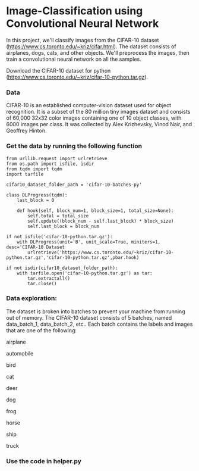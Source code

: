 # Image-Classification using Convolutional Neural Network

In this project, we'll classify images from the CIFAR-10 dataset (https://www.cs.toronto.edu/~kriz/cifar.html). The dataset consists of airplanes, dogs, cats, and other objects. We'll preprocess the images, then train a convolutional neural network on all the samples.

Download the CIFAR-10 dataset for python (https://www.cs.toronto.edu/~kriz/cifar-10-python.tar.gz).

### Data

CIFAR-10 is an established computer-vision dataset used for object recognition. It is a subset of the 80 million tiny images dataset and consists of 60,000 32x32 color images containing one of 10 object classes, with 6000 images per class. It was collected by Alex Krizhevsky, Vinod Nair, and Geoffrey Hinton.

### Get the data by running the following function

    from urllib.request import urlretrieve
    from os.path import isfile, isdir
    from tqdm import tqdm
    import tarfile
    
    cifar10_dataset_folder_path = 'cifar-10-batches-py'
    
    class DLProgress(tqdm):
        last_block = 0
        
        def hook(self, block_num=1, block_size=1, total_size=None):
            self.total = total_size
            self.update((block_num - self.last_block) * block_size)
            self.last_block = block_num
          
    if not isfile('cifar-10-python.tar.gz'):
        with DLProgress(unit='B', unit_scale=True, miniters=1, desc='CIFAR-10 Dataset       
            urlretrieve('https://www.cs.toronto.edu/~kriz/cifar-10-python.tar.gz','cifar-10-python.tar.gz',pbar.hook)
    
    if not isdir(cifar10_dataset_folder_path):
        with tarfile.open('cifar-10-python.tar.gz') as tar:
            tar.extractall()
            tar.close()
            
### Data exploration:

The dataset is broken into batches to prevent your machine from running out of memory. The CIFAR-10 dataset consists of 5 batches, named data_batch_1, data_batch_2, etc.. Each batch contains the labels and images that are one of the following:

airplane

automobile

bird

cat

deer

dog

frog

horse

ship

truck

### Use the code in helper.py
